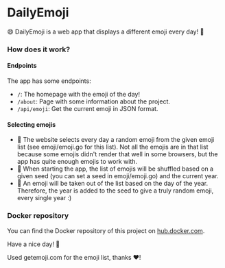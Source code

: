 # DailyEmoji

😄 DailyEmoji is a web app that displays a different emoji every day! 🍪

### How does it work?

#### Endpoints
The app has some endpoints:
* ``/``: The homepage with the emoji of the day!
* ``/about``: Page with some information about the project.
* ``/api/emoji``: Get the current emoji in JSON format.

#### Selecting emojis
* 🎲 The website selects every day a random emoji from the given emoji list (see emoji/emoji.go for this list).
  Not all the emojis are in that list because some emojis didn't render that well in some browsers, but the app has quite enough emojis to work with.
* 🔀 When starting the app, the list of emojis will be shuffled based on a given seed (you can set a seed in emoji/emoji.go)
  and the current year.
* 📅 An emoji will be taken out of the list based on the day of the year. Therefore, the year is added
  to the seed to give a truly random emoji, every single year :)

### Docker repository
You can find the Docker repository of this project on [hub.docker.com](https://hub.docker.com/repository/docker/nickkoepr/dailyemoji/general).

Have a nice day! 👋

Used getemoji.com for the emoji list, thanks ♥️!